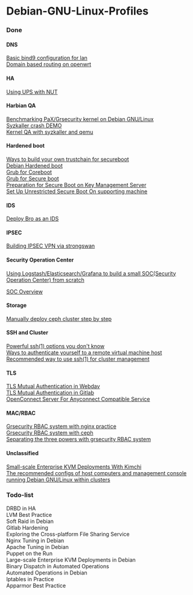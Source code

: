 # Debian-GNU-Linux-Profiles

### Done  

#### DNS
[Basic bind9 configuration for lan](https://github.com/hardenedlinux/Debian-GNU-Linux-Profiles/blob/master/docs/dns/basic-bind9-cfg-for-lan.md)  
[Domain based routing on openwrt](https://github.com/hardenedlinux/Debian-GNU-Linux-Profiles/blob/master/docs/dns/domain-name-based-routing.md)  

#### HA
[Using UPS with NUT](https://github.com/hardenedlinux/Debian-GNU-Linux-Profiles/blob/master/docs/ha/using-ups-with-nut.md)

#### Harbian QA
[Benchmarking PaX/Grsecurity kernel on Debian GNU/Linux](https://github.com/hardenedlinux/Debian-GNU-Linux-Profiles/blob/master/docs/harbian_qa/harbian_perf.md)  
[Syzkaller crash DEMO](https://github.com/hardenedlinux/Debian-GNU-Linux-Profiles/blob/master/docs/harbian_qa/fuzz_testing/syzkaller_crash_demo.md)  
[Kernel QA with syzkaller and qemu](https://github.com/hardenedlinux/Debian-GNU-Linux-Profiles/blob/master/docs/harbian_qa/fuzz_testing/syzkaller_general.md)

#### Hardened boot
[Ways to build your own trustchain for secureboot](https://github.com/hardenedlinux/Debian-GNU-Linux-Profiles/blob/master/docs/hardened_boot/build-secureboot-trustchain.md)  
[Debian Hardened boot](https://github.com/hardenedlinux/Debian-GNU-Linux-Profiles/blob/master/docs/hardened_boot/debian_hardened_boot.md)  
[Grub for Coreboot](https://github.com/hardenedlinux/Debian-GNU-Linux-Profiles/blob/master/docs/hardened_boot/grub-for-coreboot.md)  
[Grub for Secure boot](https://github.com/hardenedlinux/Debian-GNU-Linux-Profiles/blob/master/docs/hardened_boot/grub-with-secure-boot.md)  
[Preparation for Secure Boot on Key Management Server](https://github.com/hardenedlinux/Debian-GNU-Linux-Profiles/blob/master/docs/hardened_boot/preparation-for-secureboot-on-km-server.md)  
[Set Up Unrestricted Secure Boot On supporting machine](https://github.com/hardenedlinux/Debian-GNU-Linux-Profiles/blob/master/docs/hardened_boot/setup-unrestricted-secureboot-on-supporting-machine.md)

#### IDS

[Deploy Bro as an IDS](https://github.com/hardenedlinux/Debian-GNU-Linux-Profiles/blob/master/docs/ids/bro-ids.md)

#### IPSEC
[Building IPSEC VPN via strongswan](https://github.com/hardenedlinux/Debian-GNU-Linux-Profiles/blob/master/docs/ipsec/strongswan-ipsec-in-debian.md)  

#### Security Operation Center
[Using Logstash/Elasticsearch/Grafana to build a small SOC(Security Operation Center) from scratch](https://github.com/hardenedlinux/Debian-GNU-Linux-Profiles/blob/master/docs/soc/build-small-soc-from-scratch.md)  

[SOC Overview](https://github.com/hardenedlinux/Debian-GNU-Linux-Profiles/blob/master/docs/soc/soc_overview.md)  


#### Storage
[Manually deploy ceph cluster step by step](https://github.com/hardenedlinux/Debian-GNU-Linux-Profiles/blob/master/docs/storage/manually_deploy_ceph_cluster_step_by_step.md)

#### SSH and Cluster
[Powerful ssh(1) options you don't know](https://github.com/hardenedlinux/Debian-GNU-Linux-Profiles/blob/master/docs/ssh_and_cluster/powerful-ssh-options-you-dont-know.md)  
[Ways to authenticate yourself to a remote virtual machine host](https://github.com/hardenedlinux/Debian-GNU-Linux-Profiles/blob/master/docs/ssh_and_cluster/auth_to_remote_virtual_host.md)  
[Recommended way to use ssh(1) for cluster management](https://github.com/hardenedlinux/Debian-GNU-Linux-Profiles/blob/master/docs/ssh_and_cluster/ssh-for-cluster-management.md)  

#### TLS
[TLS Mutual Authentication in Webdav](https://github.com/hardenedlinux/Debian-GNU-Linux-Profiles/blob/master/docs/tls/tls-mutual-authentication-in-webdav.md)  
[TLS Mutual Authentication in Gitlab](https://github.com/hardenedlinux/Debian-GNU-Linux-Profiles/blob/master/docs/tls/tls-mutual-authentication-in-gitlab.md)  
[OpenConnect Server For Anyconnect Compatible Service](https://github.com/hardenedlinux/Debian-GNU-Linux-Profiles/blob/master/docs/tls/openconnect-server-ocserv-on-debian.md)  

#### MAC/RBAC  
[Grsecurity RBAC system with nginx practice](https://github.com/hardenedlinux/Debian-GNU-Linux-Profiles/blob/master/docs/mac_rbac/grsecurity_RBAC_with_nginx_practice.mkd)  
[Grsecurity RBAC system with ceph](https://github.com/hardenedlinux/Debian-GNU-Linux-Profiles/blob/master/docs/mac_rbac/ceph-with-grsecurity-RBAC-system.mkd)  
[Separating the three powers with grsecurity RBAC system](https://github.com/hardenedlinux/Debian-GNU-Linux-Profiles/blob/master/docs/mac_rbac/security_standard_and_compliance/separating_the_three_powers-with-grsec-rbac.mkd)    
#### 

#### Unclassified
[Small-scale Enterprise KVM Deployments With Kimchi](https://github.com/hardenedlinux/Debian-GNU-Linux-Profiles/blob/master/docs/small-scale-enterprise-KVM-deployments-with-kimchi.md)  
[The recommended configs of host computers and management console running Debian GNU/Linux within clusters](https://github.com/hardenedlinux/Debian-GNU-Linux-Profiles/blob/master/docs/recommended_cluster_config.md)  

### Todo-list
DRBD in HA   
LVM Best Practice   
Soft Raid in Debian   
Gitlab Hardening   
Exploring the Cross-platform File Sharing Service   
Nginx Tuning in Debian   
Apache Tuning in Debian   
Puppet on the Run   
Large-scale Enterprise KVM Deployments in Debian   
Binary Dispatch in Automated Operations   
Automated Operations in Debian   
Iptables in Practice   
Apparmor Best Practice   
